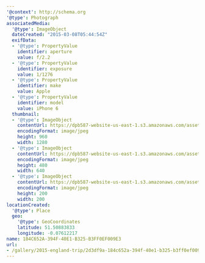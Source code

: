 ```yaml
---
'@context': http://schema.org
'@type': Photograph
associatedMedia:
  '@type': ImageObject
  dateCreated: "2015-03-08T05:44:54Z"
  exifData:
  - '@type': PropertyValue
    identifier: aperture
    value: f/2.2
  - '@type': PropertyValue
    identifier: exposure
    value: 1/1276
  - '@type': PropertyValue
    identifier: make
    value: Apple
  - '@type': PropertyValue
    identifier: model
    value: iPhone 6
  thumbnail:
  - '@type': ImageObject
    contentUrl: https://dpb587-website-us-east-1.s3.amazonaws.com/asset/gallery/2015-england-trip/2d3df9a-184c652a-394f-40e1-b325-b3ff0ef009e3~1280.jpg
    encodingFormat: image/jpeg
    height: 960
    width: 1280
  - '@type': ImageObject
    contentUrl: https://dpb587-website-us-east-1.s3.amazonaws.com/asset/gallery/2015-england-trip/2d3df9a-184c652a-394f-40e1-b325-b3ff0ef009e3~640w.jpg
    encodingFormat: image/jpeg
    height: 480
    width: 640
  - '@type': ImageObject
    contentUrl: https://dpb587-website-us-east-1.s3.amazonaws.com/asset/gallery/2015-england-trip/2d3df9a-184c652a-394f-40e1-b325-b3ff0ef009e3~200x200.jpg
    encodingFormat: image/jpeg
    height: 200
    width: 200
locationCreated:
  '@type': Place
  geo:
    '@type': GeoCoordinates
    latitude: 51.50883833
    longitude: -0.07612217
name: 184C652A-394F-40E1-B325-B3FF0EF009E3
url:
- /gallery/2015-england-trip/2d3df9a-184c652a-394f-40e1-b325-b3ff0ef009e3.html
---
```

